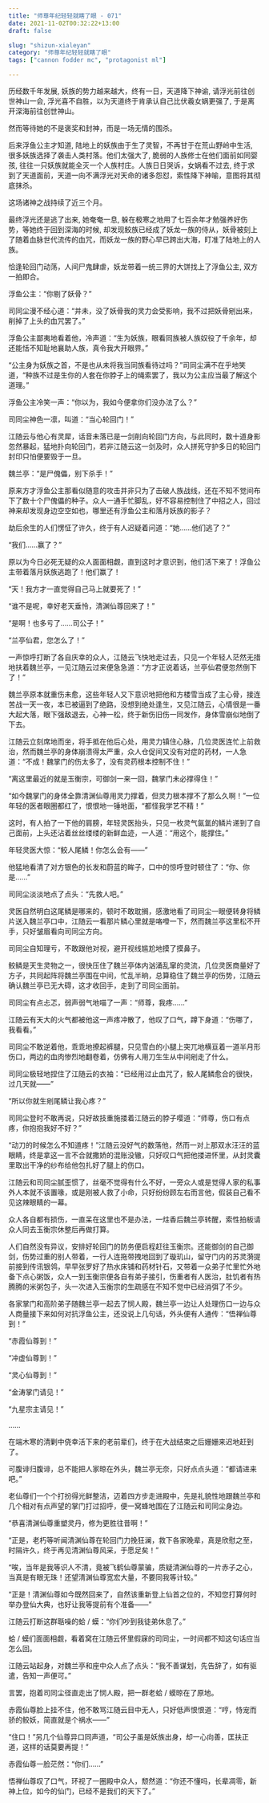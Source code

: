 ```yaml
---
title: "师尊年纪轻轻就瞎了眼 - 071"
date: 2021-11-02T00:32:22+13:00
draft: false

slug: "shizun-xialeyan"
category: "师尊年纪轻轻就瞎了眼"
tags: ["cannon fodder mc", "protagonist ml"]

---
```

历经数千年发展, 妖族的势力越来越大，终有一日，天道降下神谕, 请浮光前往创世神山一会, 浮光喜不自胜，以为天道终于肯承认自己比伏羲女娲更强了, 于是离开深海前往创世神山。

然而等待她的不是褒奖和封神，而是一场无情的围杀。

后来浮鱼公主才知道, 陆地上的妖族由于生了灵智，不再甘于在荒山野岭中生活, 很多妖族选择了袭击人类村落。他们太强大了, 脆弱的人族修士在他们面前如同婴孩, 往往一只妖族就能全灭一个人族村庄。人族日日哭诉，女娲看不过去, 终于求到了天道面前，天道一向不满浮光对天命的诸多怨怼，索性降下神喻，意图将其彻底抹杀。

这场诸神之战持续了近三个月。

最终浮光还是逃了出来, 她奄奄一息, 躲在极寒之地用了七百余年才勉强养好伤势，等她终于回到深海的时候, 却发现鲛族已经成了妖龙一族的侍从，妖骨被刻上了随着血脉世代流传的血咒，而妖龙一族的野心早已跨出大海，盯准了陆地上的人族。

恰逢轮回门动荡，人间尸鬼肆虐，妖龙带着一统三界的大饼找上了浮鱼公主, 双方一拍即合。

浮鱼公主：“你剔了妖骨？”

司同尘漫不经心道：“并未，没了妖骨我的灵力会受影响，我不过把妖骨剜出来，削掉了上头的血咒罢了。”

浮鱼公主鄙夷地看着他，冷声道：“生为妖族，眼看同族被人族奴役了千余年，却还能恬不知耻地襄助人族，真令我大开眼界。”

“公主身为妖族之首，不是也从未将我当同族看待过吗？”司同尘满不在乎地笑道，“种族不过是生你的人套在你脖子上的绳索罢了，我以为公主应当最了解这个道理。”

浮鱼公主冷笑一声：“你以为，我如今便拿你们没办法了么？”

司同尘神色一凛，叫道：“当心轮回门！”

江随云与他心有灵犀，话音未落已是一剑削向轮回门方向，与此同时，数十道身影忽然暴起，猛地扑向轮回门，若非江随云这一剑及时，众人拼死守护多日的轮回门封印只怕便要毁于一旦。

魏兰亭：“是尸傀儡，别下杀手！”

原来方才浮鱼公主那看似随意的攻击并非只为了击破人族战线，还在不知不觉间布下了数十个尸傀儡的种子。众人一通手忙脚乱，好不容易控制住了中招之人，回过神来却发现身边空空如也，哪里还有浮鱼公主和落月妖族的影子？

劫后余生的人们愣怔了许久，终于有人迟疑着问道：“她……他们逃了？”

“我们……赢了？”

原以为今日必死无疑的众人面面相觑，直到这时才意识到，他们活下来了！浮鱼公主带着落月妖族逃跑了！他们赢了！

“天！我方才一直觉得自己马上就要死了！”

“谁不是呢，幸好老天垂怜，清渊仙尊回来了！”

“是啊！也多亏了……司公子！”

“兰亭仙君，您怎么了！”

一声惊呼打断了各自庆幸的众人，江随云飞快地走过去，只见一个年轻人茫然无措地扶着魏兰亭，一见江随云过来便急急道：“方才正说着话，兰亭仙君便忽然倒下了！”

魏兰亭原本就重伤未愈，这些年轻人又下意识地把他和方楼雪当成了主心骨，接连苦战一天一夜，本已被逼到了绝路，没想到绝处逢生，又见江随云，心情很是一番大起大落，眼下强敌退去，心神一松，终于新伤旧伤一同发作，身体雪崩似地倒了下去。

江随云立刻席地而坐，将手抵在他后心处，用灵力镇住心脉，几位灵医连忙上前救治，然而魏兰亭的身体崩溃得太严重，众人仓促间又没有对症的药材，一人急道：“不成！魏掌门的伤太多了，没有灵药根本控制不住！”

“离这里最近的就是玉衡宗，可御剑一来一回，魏掌门未必撑得住！”

“如今魏掌门的身体全靠清渊仙尊用灵力撑着，但灵力根本撑不了那么久啊！”一位年轻的医者眼圈都红了，恨恨地一锤地面，“都怪我学艺不精！”

这时，有人拍了一下他的肩膀，年轻灵医抬头，只见一枚灵气氤氲的鳞片递到了自己面前，上头还沾着丝丝缕缕的新鲜血迹，一人道：“用这个，能撑住。”

年轻灵医大惊：“鲛人尾鳞！你怎么会有——”

他猛地看清了对方银色的长发和蔚蓝的眸子，口中的惊呼登时顿住了：“你、你是……”

司同尘淡淡地点了点头：“先救人吧。”

灵医自然明白这尾鳞是哪来的，顿时不敢耽搁，感激地看了司同尘一眼便转身将鳞片送入魏兰亭口中，江随云一看那片鳞心里就是咯噔一下，然而魏兰亭这里松不开手，只好皱眉看向司同尘方向。

司同尘自知理亏，不敢跟他对视，避开视线尴尬地摸了摸鼻子。

鲛鳞是天生灵物之一，很快压住了魏兰亭体内汹涌乱窜的灵流，几位灵医商量好了方子，共同起阵将魏兰亭围在中间，忙乱半晌，总算稳住了魏兰亭的伤势，江随云确认魏兰亭已无大碍，这才收回手，走到了司同尘面前。

司同尘有点忐忑，弱声弱气地喵了一声：“师尊，我疼……”

江随云有天大的火气都被他这一声疼冲散了，他叹了口气，蹲下身道：“伤哪了，我看看。”

司同尘不敢逆着他，乖乖地撩起裤腿，只见雪白的小腿上突兀地横亘着一道半月形伤口，两边的血肉惨烈地翻卷着，仿佛有人用刀生生从中间剜走了什么。

司同尘极轻地捏住了江随云的衣袖：“已经用过止血咒了，鲛人尾鳞愈合的很快，过几天就——”

“所以你就生剜尾鳞让我心疼？”

司同尘登时不敢再说，只好故技重施搂着江随云的脖子嘤道：“师尊，伤口有点疼，你抱抱我好不好？”

“动刀的时候怎么不知道疼！”江随云没好气的数落他，然而一对上那双水汪汪的蓝眼睛，终是拿这一言不合就撒娇的混账没辙，只好叹口气把他搂进怀里，从封灵囊里取出干净的纱布给他包扎好了腿上的伤口。

江随云和司同尘腻歪惯了，丝毫不觉得有什么不好，一旁众人或是觉得人家的私事外人本就不该置喙，或是刚被人救了小命，只好纷纷顾左右而言他，假装自己看不见这辣眼睛的一幕。

众人各自都有损伤，一直呆在这里也不是办法，一炷香后魏兰亭转醒，索性拍板请众人同去玉衡宗休整后再做打算。

人们自然没有异议，安排好轮回门的防务便启程赶往玉衡宗。还能御剑的自己御剑，伤势过重的别人带着，一行人连拖带拽地回到了璇玑山，留守门内的苏灵漪提前接到传讯银鸰，早早张罗好了热水床铺和药材针石，又带着一众弟子忙里忙外地备下点心粥饭，众人一到玉衡宗便各自有弟子接引，伤重者有人医治，肚饥者有热腾腾的米粥包子，头一次进入玉衡宗的生疏感在不知不觉中已经消弭了不少。

各家掌门和高阶弟子随魏兰亭一起去了悯人殿，魏兰亭一边让人处理伤口一边与众人商量接下来如何对抗浮鱼公主，还没说上几句话，外头便有人通传：“悟禅仙尊到！”

“赤霞仙尊到！”

“冲虚仙尊到！”

“灵心仙尊到！”

“金涛掌门请见！”

“九星宗主请见！”

……

在端木寒的清剿中侥幸活下来的老前辈们，终于在大战结束之后姗姗来迟地赶到了。

可腹诽归腹诽，总不能把人家晾在外头，魏兰亭无奈，只好点点头道：“都请进来吧。”

老仙尊们一个个打扮得光鲜整洁，迈着四方步走进殿中，先是礼貌性地跟魏兰亭和几个相对有点声望的掌门打过招呼，便一窝蜂地围在了江随云和司同尘身边。

“恭喜清渊仙尊重塑灵丹，修为更胜往昔啊！”

“正是，老朽等听闻清渊仙尊在轮回门力挽狂澜，救下各家晚辈，真是欣慰之至，时隔许久，终于再见清渊仙尊风采，于愿足矣！”

“唉，当年是我等识人不清，竟被飞鹤仙尊蒙骗，质疑清渊仙尊的一片赤子之心，当真是有眼无珠！还望清渊仙尊宽宏大量，不要同我等计较。”

“正是！清渊仙尊如今既然回来了，自然该重新登上仙首之位的，不知您打算何时举办登仙大典，也好让我等提前有个准备——”

江随云打断这群聒噪的蛤 / 蟆：“你们吵到我徒弟休息了。”

蛤 / 蟆们面面相觑，看着窝在江随云怀里假寐的司同尘，一时间都不知这句话应当怎么回。

江随云站起身，对魏兰亭和座中众人点了点头：“我不善谋划，先告辞了，如有驱遣，告知一声便可。”

言罢，抱着司同尘径直走出了悯人殿，把一群老蛤 / 蟆晾在了原地。

赤霞仙尊脸上挂不住，他不敢骂江随云目中无人，只好低声恨恨道：“哼，恃宠而骄的鲛妖，简直就是个祸水——”

“住口！”另几个仙尊异口同声道，“司公子虽是妖族出身，却一心向善，匡扶正道，这样的话莫要再提！”

赤霞仙尊一脸茫然：“你们……”

悟禅仙尊叹了口气，环视了一圈殿中众人，颓然道：“你还不懂吗，长辈凋零，新神上位，如今的仙门，已经不是我们的天下了。”
